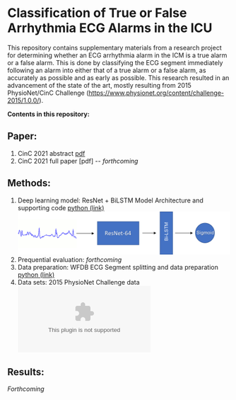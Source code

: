 # Classification of True or False Arrhythmia ECG Alarms in the ICU

This repository contains supplementary materials from a research project for determining whether an ECG arrhythmia alarm in the ICM is a true alarm or a false alarm. This is done by classifying the ECG segment immediately following an alarm into either that of a true alarm or a false alarm, as accurately as possible and as early as possible. This research resulted in an advancement of the state of the art, mostly resulting from 2015 PhysioNet/CinC Challenge (https://www.physionet.org/content/challenge-2015/1.0.0/).

**Contents in this repository:**

## Paper:
1. CinC 2021 abstract [pdf](abstract.pdf)
2. CinC 2021 full paper [pdf] -- _forthcoming_

## Methods:
1. Deep learning model: ResNet + BiLSTM Model Architecture and supporting code [python (link)](resnet_attention.py)
    ![ResNet + BiLSTM](arch.png)   
2. Prequential evaluation: _forthcoming_
3. Data preparation: WFDB ECG Segment splitting and data preparation [python (link)](split.py)
4. Data sets: 2015 PhysioNet Challenge data ![download](https://storage.googleapis.com/challenge-2015-1.0.0.physionet.org/reducing-false-arrhythmia-alarms-in-the-icu-the-physionet-computing-in-cardiology-challenge-2015-1.0.0.zip)

## Results:
_Forthcoming_

